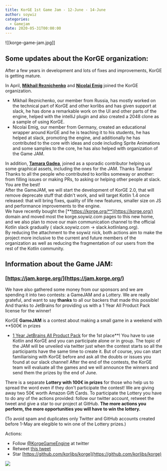 ```yaml
---
title: KorGE 1st Game Jam - 12-June - 14-June
author: soywiz
categories:
  - Gamejam
date: 2020-05-31T00:00:00
---
```

![[korge-game-jam.jpg]]
## Some updates about the KorGE organization:

After a few years in development and lots of fixes and improvements, KorGE is getting mature.

In April, **[Mikhail Reznichenko](https://github.com/RezMike)** and [**Nicolai Emig**](https://github.com/emign) joined
the KorGE organization.

* Mikhail Reznichenko, our member from Russia, has mostly worked on the technical part of KorGE and other korlibs and
  has given support at slack, he has done a remarkable work on the UI and other parts of the engine, helped with the
  intelliJ plugin and also created a 2048 clone as a sample of using KorGE.
* Nicolai Emig, our member from Germany, created an educational wrapper around KorGE and he is teaching it to his
  students, he has helped at slack, promoting the engine, and additionally he has contributed to the core with ideas and
  code including Sprite Animations and some samples to the core, he has also helped with organization of the Game JAM.

In addition, [**Tamara Gadea**](https://github.com/tamygm21), joined as a sporadic contributor helping us some graphical
assets, including the ones for the JAM. Thanks Tamara!  
Thanks to all the people who contributed to korlibs someway or another: from filling issues or making PRs, to asking or
helping other people at slack. You are the best!  
After the GameJAM, we will start the development of KorGE 2.0, that will remove deprecate stuff that didn't work, and
will target Kotlin 1.4 once released: that will bring fixes, quality of life new features, smaller size on JS and
performance improvements to the engine.  
We have recently bought the [**https://korge.org/**](https://korge.org/) domain and moved most the korge.soywiz.com
pages to this new home, and we also plan to move our main communication channel to the official Kotlin slack gradually (
slack.soywiz.com -> slack.kotlinlang.org).  
By reducing the attachment to the soywiz nick, both actions aim to make the project more inclusive to the current and
future members of the organization as well as reducing the fragmentation of our users from the rest of the Kotlin
community.

## Information about the Game JAM:

### [https://jam.korge.org/](https://jam.korge.org/)

We have also gathered some money from our sponsors and we are spending it into two contests: a GameJAM and a Lottery. We
are really grateful, and want to say **thanks** to all our backers that made this possible! And thanks to JetBrains
for providing us with a 1 Year All Product Pack license for the winner!

KorGE **GameJAM** is a contest about making a small game in a weekend with **500€ in prizes
+ [1 Year JetBrains All Product Pack](https://www.jetbrains.com/all/) for the 1st place**! You have to use Kotlin and
KorGE and you can participate alone or in group. The topic of the JAM will be unveiled via twitter just when the contest
starts so all the participants have the same time to create it. But of course, you can start familiarising with KorGE
before and ask all the doubts or issues you found at our slack channel! After the end of the contests, the KorGE team
will evaluate all the games and we will announce the winners and send them the prizes by the end of June.

There is a separate **Lottery with 100€ in prizes** for those who help us to spread the word even if they don't
participate the contest! We are giving away two 50€ worth Amazon Gift Cards. To participate the Lottery you have to do
any of the actions provided: follow our twitter account, retweet the tweet and give a star to our project at
GitHub. **The more actions you perform, the more opportunities you will have to win the lottery.**

(To avoid spam and duplicates only Twitter and GitHub accounts created before 1-May are elegible to win one of the
Lottery prizes.)

Actions:

* Follow [@KorgeGameEngine](https://twitter.com/KorgeGameEngine) at twitter
* Retweet [this tweet](https://twitter.com/KorgeGameEngine/status/1267163268927406081)
* Star [https://github.com/korlibs/korge](https://github.com/korlibs/korge)

![](/assets/images/jam.png)
